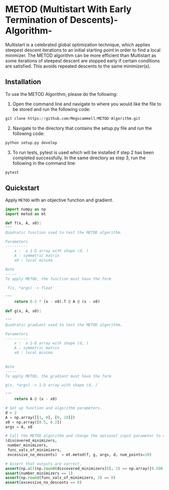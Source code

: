 # METOD (Multistart With Early Termination of Descents)-Algorithm-
Multistart is a celebrated global optimization technique, which applies steepest descent iterations to an initial starting point in order to find a local minimizer. The METOD algorithm can be more efficient than Multistart as some iterations of steepest descent are stopped early if certain conditions are satisfied. This avoids repeated descents to the same minimizer(s). 

## Installation
To use the METOD Algorithm, please do the following:

1) Open the command line and navigate to where you would like the file to be stored and run the following code:
```python
git clone https://github.com/Megscammell/METOD-Algorithm.git
```
2) Navigate to the directory that contains the setup.py file and run the following code:
```python
python setup.py develop
```
3) To run tests, pytest is used which will be installed if step 2 has been completed successfully. In the same directory as step 3, run the following in the command line:
```python
pytest
```

## Quickstart
Apply ```METOD``` with an objective function and gradient.

```python
import numpy as np
import metod as mt

def f(x, A, x0):
"""
Quadratic function used to test the METOD algorithm.

Parameters
----------
    x :  a 1-D array with shape (d, )
    A : symmetric matrix
    x0 : local minima

Note
-----
To apply METOD, the function must have the form

`f(x, *args) -> float`

"""
    return 0.5 * (x - x0).T @ A @ (x - x0)
    
def g(x, A, x0):

"""
Quadratic gradient used to test the METOD algorithm.

Parameters
----------
    x :  a 1-D array with shape (d, )
    A : symmetric matrix
    x0 : local minima
    
    
Note
-----
To apply METOD, the gradient must have the form

g(x, *args) -> 1-D array with shape (d, )`

"""
    return A @ (x - x0)

# Set up function and algorithm parameters.
d = 2
A = np.array([[1, 0], [0, 10]])
x0 = np.array([0.5, 0.2])
args = A, x0

# Call the METOD algorithm and change the optional input parameter to num_points=10.
(discovered_minimizers,
 number_minimizers,
 func_vals_of_minimizers,
 excessive_no_descents)  = mt.metod(f, g, args, d, num_points=10)

# Assert that outputs are correct.
assert(np.all(np.round(discovered_minimizers[0], 3) == np.array([0.500,0.200])))
assert(number_minimizers == 1)
assert(np.round(func_vals_of_minimizers, 3) == 0)
assert(excessive_no_descents == 0)

```